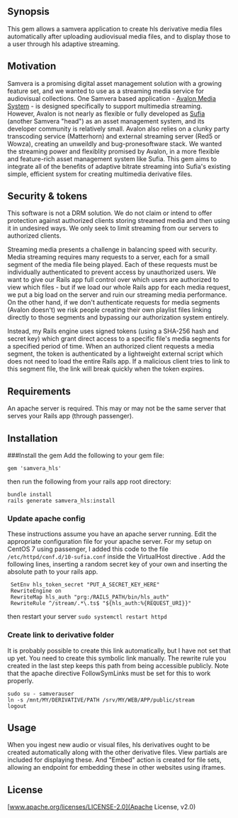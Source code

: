 
## Synopsis

This gem allows a samvera application to create hls derivative media files automatically after uploading audiovisual media files, and to display those to a user through hls adaptive streaming.

## Motivation

Samvera is a promising digital asset management solution with a growing feature set, and we wanted to use as a streaming media service for audiovisual collections. One Samvera based application - [Avalon Media System](https://github.com/avalonmediasystem) - is designed specifically to support multimedia streaming. However, Avalon is not nearly as flexible or fully developed as [Sufia](https://github.com/samvera/sufia) (another Samvera "head") as an asset management system, and its developer community is relatively small. Avalon also relies on a clunky party transcoding service (Matterhorn) and external streaming server (Red5 or Wowza), creating an unweildly and bug-pronesoftware stack. We wanted the streaming power and flexiblity promised by Avalon, in a more flexible and feature-rich asset management system like Sufia. This gem aims to integrate all of the benefits of adaptive bitrate streaming into Sufia's existing simple, efficient system for creating multimedia derivative files. 

## Security & tokens

This software is not a DRM solution. We do not claim or intend to offer protection against authorized clients storing streamed media and then using it in undesired ways. We only seek to limit streaming from our servers to authorized clients.

Streaming media presents a challenge in balancing speed with security. Media streaming requires many requests to a server, each for a small segment of the media file being played. Each of these requests must be individually authenticated to prevent access by unauthorized users. We want to give our Rails app full control over which users are authorized to view which files - but if we load our whole Rails app for each media request, we put a big load on the server and ruin our streaming media performance. On the other hand, if we don't authenticate requests for media segments (Avalon doesn't) we risk people creating their own playlist files linking directly to those segments and bypassing our authorization system entirely.

Instead, my Rails engine uses signed tokens (using a SHA-256 hash and secret key) which grant direct access to a specific file's media segments for a specified period of time. When an authorized client requests a media segment, the token is authenticated by a lightweight external script which does not need to load the entire Rails app. If a malicious client tries to link to this segment file, the link will break quickly when the token expires.

## Requirements

An apache server is required. This may or may not be the same server that serves your Rails app (through passenger).

## Installation

###Install the gem
Add the following to your gem file:

```gem 'samvera_hls'```

then run the following from your rails app root directory:

```
bundle install
rails generate samvera_hls:install
```

### Update apache config
These instructions assume you have an apache server running.
Edit the appropriate configuration file for your apache server. For my setup on CentOS 7 using passenger, I added this code to the file `/etc/httpd/conf.d/10-sufia.conf` inside the VirtualHost directive .
Add the following lines, inserting a random secret key of your own and inserting the absolute path to your rails app.
```
 SetEnv hls_token_secret "PUT_A_SECRET_KEY_HERE"
 RewriteEngine on
 RewriteMap hls_auth "prg:/RAILS_PATH/bin/hls_auth"
 RewriteRule ^/stream/.*\.ts$ "${hls_auth:%{REQUEST_URI}}"
```
then restart your server
```sudo systemctl restart httpd```

### Create link to derivative folder
It is probably possible to create this link automatically, but I have not set that up yet. You need to create this symbolic link manually. The rewrite rule you created in the last step keeps this path from being accessible publicly. Note that the apache directive FollowSymLinks must be set for this to work properly.
```
sudo su - samverauser
ln -s /mnt/MY/DERIVATIVE/PATH /srv/MY/WEB/APP/public/stream
logout
```

## Usage

When you ingest new audio or visual files, hls derivatives ought to be created automatically along with the other derivative files. View partials are included for displaying these. And "Embed" action is created for file sets, allowing an endpoint for embedding these in other websites using iframes.

## License

[www.apache.org/licenses/LICENSE-2.0](Apache License, v2.0)
